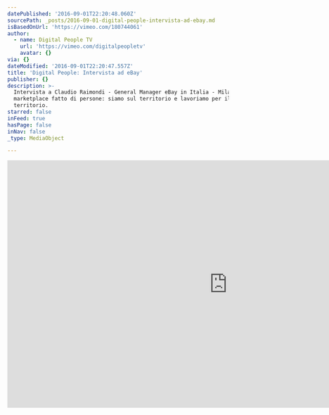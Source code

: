 ```yaml
---
datePublished: '2016-09-01T22:20:48.060Z'
sourcePath: _posts/2016-09-01-digital-people-intervista-ad-ebay.md
isBasedOnUrl: 'https://vimeo.com/180744061'
author:
  - name: Digital People TV
    url: 'https://vimeo.com/digitalpeopletv'
    avatar: {}
via: {}
dateModified: '2016-09-01T22:20:47.557Z'
title: 'Digital People: Intervista ad eBay'
publisher: {}
description: >-
  Intervista a Claudio Raimondi - General Manager eBay in Italia - Milano. Un
  marketplace fatto di persone: siamo sul territorio e lavoriamo per il
  territorio.
starred: false
inFeed: true
hasPage: false
inNav: false
_type: MediaObject

---
```

<iframe src="https://cdn.embedly.com/widgets/media.html?src=https%3A%2F%2Fplayer.vimeo.com%2Fvideo%2F180744061&amp;url=https%3A%2F%2Fvimeo.com%2F180744061&amp;image=https%3A%2F%2Fi.vimeocdn.com%2Fvideo%2F589101733_1280.jpg&amp;key=b7d04c9b404c499eba89ee7072e1c4f7&amp;type=text%2Fhtml&amp;schema=vimeo" width="1000" height="563" scrolling="no" frameborder="0" allowfullscreen="" style=""></iframe>
